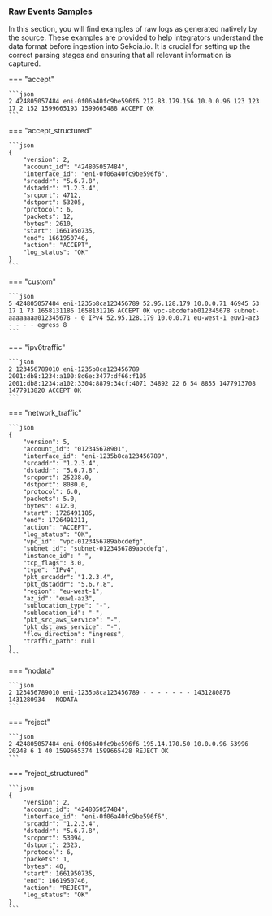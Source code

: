 
### Raw Events Samples

In this section, you will find examples of raw logs as generated natively by the source. These examples are provided to help integrators understand the data format before ingestion into Sekoia.io. It is crucial for setting up the correct parsing stages and ensuring that all relevant information is captured.


=== "accept"


    ```json
	2 424805057484 eni-0f06a40fc9be596f6 212.83.179.156 10.0.0.96 123 123 17 2 152 1599665193 1599665488 ACCEPT OK
    ```



=== "accept_structured"


    ```json
	{
        "version": 2,
        "account_id": "424805057484",
        "interface_id": "eni-0f06a40fc9be596f6",
        "srcaddr": "5.6.7.8",
        "dstaddr": "1.2.3.4",
        "srcport": 4712,
        "dstport": 53205,
        "protocol": 6,
        "packets": 12,
        "bytes": 2610,
        "start": 1661950735,
        "end": 1661950746,
        "action": "ACCEPT",
        "log_status": "OK"
    }
    ```



=== "custom"


    ```json
	5 424805057484 eni-1235b8ca123456789 52.95.128.179 10.0.0.71 46945 53 17 1 73 1658131186 1658131216 ACCEPT OK vpc-abcdefab012345678 subnet-aaaaaaaa012345678 - 0 IPv4 52.95.128.179 10.0.0.71 eu-west-1 euw1-az3 - - - - egress 8
    ```



=== "ipv6traffic"


    ```json
	2 123456789010 eni-1235b8ca123456789 2001:db8:1234:a100:8d6e:3477:df66:f105 2001:db8:1234:a102:3304:8879:34cf:4071 34892 22 6 54 8855 1477913708 1477913820 ACCEPT OK
    ```



=== "network_traffic"


    ```json
	{
        "version": 5,
        "account_id": "012345678901",
        "interface_id": "eni-1235b8ca123456789",
        "srcaddr": "1.2.3.4",
        "dstaddr": "5.6.7.8",
        "srcport": 25238.0,
        "dstport": 8080.0,
        "protocol": 6.0,
        "packets": 5.0,
        "bytes": 412.0,
        "start": 1726491185,
        "end": 1726491211,
        "action": "ACCEPT",
        "log_status": "OK",
        "vpc_id": "vpc-0123456789abcdefg",
        "subnet_id": "subnet-0123456789abcdefg",
        "instance_id": "-",
        "tcp_flags": 3.0,
        "type": "IPv4",
        "pkt_srcaddr": "1.2.3.4",
        "pkt_dstaddr": "5.6.7.8",
        "region": "eu-west-1",
        "az_id": "euw1-az3",
        "sublocation_type": "-",
        "sublocation_id": "-",
        "pkt_src_aws_service": "-",
        "pkt_dst_aws_service": "-",
        "flow_direction": "ingress",
        "traffic_path": null
    }
    ```



=== "nodata"


    ```json
	2 123456789010 eni-1235b8ca123456789 - - - - - - - 1431280876 1431280934 - NODATA
    ```



=== "reject"


    ```json
	2 424805057484 eni-0f06a40fc9be596f6 195.14.170.50 10.0.0.96 53996 20248 6 1 40 1599665374 1599665428 REJECT OK
    ```



=== "reject_structured"


    ```json
	{
        "version": 2,
        "account_id": "424805057484",
        "interface_id": "eni-0f06a40fc9be596f6",
        "srcaddr": "1.2.3.4",
        "dstaddr": "5.6.7.8",
        "srcport": 53094,
        "dstport": 2323,
        "protocol": 6,
        "packets": 1,
        "bytes": 40,
        "start": 1661950735,
        "end": 1661950746,
        "action": "REJECT",
        "log_status": "OK"
    }
    ```



